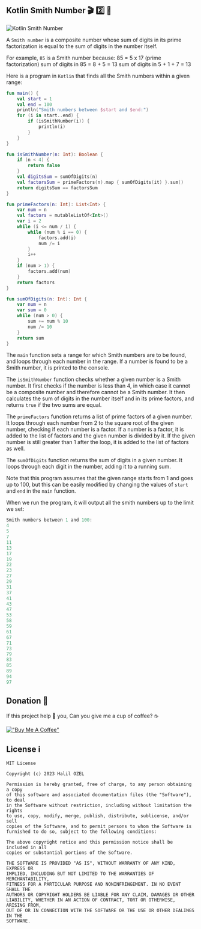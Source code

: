 ## Kotlin Smith Number 🎬 2️⃣ 📗

![Kotlin Smith Number](https://miro.medium.com/v2/resize:fit:1400/format:webp/1*rgUu5-sCYn24KBnGDs0f5g.png)

A `Smith number` is a composite number whose sum of digits in its prime factorization is equal to the sum of digits in the number itself. 

For example, `85` is a Smith number because:
85 = 5 x 17 (prime factorization) sum of digits in 85 = 8 + 5 = 13 sum of digits in 5 + 1 + 7 = 13

Here is a program in `Kotlin` that finds all the Smith numbers within a given range:

```kotlin
fun main() {
    val start = 1
    val end = 100
    println("Smith numbers between $start and $end:")
    for (i in start..end) {
        if (isSmithNumber(i)) {
            println(i)
        }
    }
}

fun isSmithNumber(n: Int): Boolean {
    if (n < 4) {
        return false
    }
    val digitsSum = sumOfDigits(n)
    val factorsSum = primeFactors(n).map { sumOfDigits(it) }.sum()
    return digitsSum == factorsSum
}

fun primeFactors(n: Int): List<Int> {
    var num = n
    val factors = mutableListOf<Int>()
    var i = 2
    while (i <= num / i) {
        while (num % i == 0) {
            factors.add(i)
            num /= i
        }
        i++
    }
    if (num > 1) {
        factors.add(num)
    }
    return factors
}

fun sumOfDigits(n: Int): Int {
    var num = n
    var sum = 0
    while (num > 0) {
        sum += num % 10
        num /= 10
    }
    return sum
}
```
The `main` function sets a range for which Smith numbers are to be found, and loops through each number in the range. If a number is found to be a Smith number, it is printed to the console.

The `isSmithNumber` function checks whether a given number is a Smith number. It first checks if the number is less than 4, in which case it cannot be a composite number and therefore cannot be a Smith number. It then calculates the sum of digits in the number itself and in its prime factors, and returns `true` if the two sums are equal.

The `primeFactors` function returns a list of prime factors of a given number. It loops through each number from 2 to the square root of the given number, checking if each number is a factor. If a number is a factor, it is added to the list of factors and the given number is divided by it. If the given number is still greater than 1 after the loop, it is added to the list of factors as well.

The `sumOfDigits` function returns the sum of digits in a given number. It loops through each digit in the number, adding it to a running sum.

Note that this program assumes that the given range starts from 1 and goes up to 100, but this can be easily modified by changing the values of `start` and `end` in the `main` function.

When we run the program, it will output all the smith numbers up to the limit we set:

```kotlin
Smith numbers between 1 and 100:
4
5
7
11
13
17
19
22
23
27
29
31
37
41
43
47
53
58
59
61
67
71
73
79
83
85
89
94
97
```
## Donation 💸

If this project help 💁 you, Can you give me a cup of coffee? ☕

[!["Buy Me A Coffee"](https://www.buymeacoffee.com/assets/img/custom_images/orange_img.png)](https://www.buymeacoffee.com/halilozel1903)

## License ℹ️
```
MIT License

Copyright (c) 2023 Halil OZEL

Permission is hereby granted, free of charge, to any person obtaining a copy
of this software and associated documentation files (the "Software"), to deal
in the Software without restriction, including without limitation the rights
to use, copy, modify, merge, publish, distribute, sublicense, and/or sell
copies of the Software, and to permit persons to whom the Software is
furnished to do so, subject to the following conditions:

The above copyright notice and this permission notice shall be included in all
copies or substantial portions of the Software.

THE SOFTWARE IS PROVIDED "AS IS", WITHOUT WARRANTY OF ANY KIND, EXPRESS OR
IMPLIED, INCLUDING BUT NOT LIMITED TO THE WARRANTIES OF MERCHANTABILITY,
FITNESS FOR A PARTICULAR PURPOSE AND NONINFRINGEMENT. IN NO EVENT SHALL THE
AUTHORS OR COPYRIGHT HOLDERS BE LIABLE FOR ANY CLAIM, DAMAGES OR OTHER
LIABILITY, WHETHER IN AN ACTION OF CONTRACT, TORT OR OTHERWISE, ARISING FROM,
OUT OF OR IN CONNECTION WITH THE SOFTWARE OR THE USE OR OTHER DEALINGS IN THE
SOFTWARE.
```